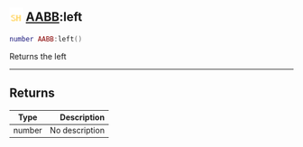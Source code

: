 ## <img src="../../.gitbook/assets/shared.png" width="24" height=24 /> [AABB](https://iaswiki.rawr.dev/readme/aabb):left

```lua
number AABB:left()
```

Returns the left

------
## Returns

| Type   | Description |
| ------ | ----------: |
| number | No description |

